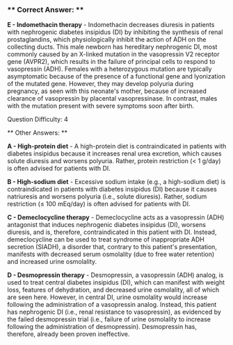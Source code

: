 ### ** Correct Answer: **

**E - Indomethacin therapy** - Indomethacin decreases diuresis in patients with nephrogenic diabetes insipidus (DI) by inhibiting the synthesis of renal prostaglandins, which physiologically inhibit the action of ADH on the collecting ducts. This male newborn has hereditary nephrogenic DI, most commonly caused by an X-linked mutation in the vasopressin V2 receptor gene (AVPR2), which results in the failure of principal cells to respond to vasopressin (ADH). Females with a heterozygous mutation are typically asymptomatic because of the presence of a functional gene and lyonization of the mutated gene. However, they may develop polyuria during pregnancy, as seen with this neonate's mother, because of increased clearance of vasopressin by placental vasopressinase. In contrast, males with the mutation present with severe symptoms soon after birth.

Question Difficulty: 4

** Other Answers: **

**A - High-protein diet** - A high-protein diet is contraindicated in patients with diabetes insipidus because it increases renal urea excretion, which causes solute diuresis and worsens polyuria. Rather, protein restriction (< 1 g/day) is often advised for patients with DI.

**B - High-sodium diet** - Excessive sodium intake (e.g., a high-sodium diet) is contraindicated in patients with diabetes insipidus (DI) because it causes natriuresis and worsens polyuria (i.e., solute diuresis). Rather, sodium restriction (≤ 100 mEq/day) is often advised for patients with DI.

**C - Demeclocycline therapy** - Demeclocycline acts as a vasopressin (ADH) antagonist that induces nephrogenic diabetes insipidus (DI), worsens diuresis, and is, therefore, contraindicated in this patient with DI. Instead, demeclocycline can be used to treat syndrome of inappropriate ADH secretion (SIADH), a disorder that, contrary to this patient's presentation, manifests with decreased serum osmolality (due to free water retention) and increased urine osmolality.

**D - Desmopressin therapy** - Desmopressin, a vasopressin (ADH) analog, is used to treat central diabetes insipidus (DI), which can manifest with weight loss, features of dehydration, and decreased urine osmolality, all of which are seen here. However, in central DI, urine osmolality would increase following the administration of a vasopressin analog. Instead, this patient has nephrogenic DI (i.e., renal resistance to vasopressin), as evidenced by the failed desmopressin trial (i.e., failure of urine osmolality to increase following the administration of desmopressin). Desmopressin has, therefore, already been proven ineffective.

